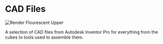 # CAD Files
![Render Flourescent Upper](https://github.com/SiberFreak/Protocube/blob/main/Resources/Renders/Render_Flourescent_Upper.png)

A selection of CAD files from Autodesk Inventor Pro for everything from the cubes to tools used to assemble them.
